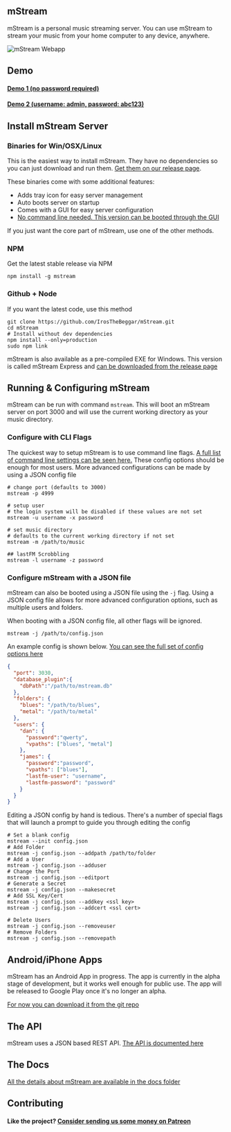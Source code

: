 ## mStream

mStream is a personal music streaming server.  You can use mStream to stream your music from your home computer to any device, anywhere.

![mStream Webapp](/public/img/devices2.png?raw=true)

## Demo

#### [Demo 1 (no password required)](https://darncoyotes.mstream.io/)

#### [Demo 2 (username: admin, password: abc123)](https://darncoyotes-secure.mstream.io/)


## Install mStream Server

### Binaries for Win/OSX/Linux

This is the easiest way to install mStream.  They have no dependencies so you can just download and run them.  [Get them on our release page](https://github.com/IrosTheBeggar/mStream/releases).

These binaries come with some additional features:
* Adds tray icon for easy server management
* Auto boots server on startup
* Comes with a GUI for easy server configuration
* [No command line needed. This version can be booted through the GUI](https://www.youtube.com/watch?v=IzuxYTaixpU)

If you just want the core part of mStream, use one of the other methods.

### NPM

Get the latest stable release via NPM

```
npm install -g mstream
```

### Github + Node

If you want the latest code, use this method 

```shell
git clone https://github.com/IrosTheBeggar/mStream.git
cd mStream
# Install without dev dependencies
npm install --only=production
sudo npm link
```

mStream is also available as a pre-compiled EXE for Windows.  This version is called mStream Express and [can be downloaded from the release page](https://github.com/IrosTheBeggar/mStream/releases)

## Running & Configuring mStream

mStream can be run with command `mstream`.  This will boot an mStream server on port 3000 and will use the current working directory as your music directory.  

### Configure with CLI Flags

The quickest way to setup mStream is to use command line flags.  [A full list of command line settings can be seen here.](docs/cli_arguments.md)  These config options should be enough for most users.  More advanced configurations can be made by using a JSON config file

```shell
# change port (defaults to 3000)
mstream -p 4999

# setup user
# the login system will be disabled if these values are not set
mstream -u username -x password

# set music directory
# defaults to the current working directory if not set
mstream -m /path/to/music

## lastFM Scrobbling
mstream -l username -z password
```

### Configure mStream with a JSON file

mStream can also be booted using a JSON file using the `-j` flag.  Using a JSON config file allows for more advanced configuration options, such as multiple users and folders.

When booting with a JSON config file, all other flags will be ignored.

```
mstream -j /path/to/config.json
```

An example config is shown below.  [You can see the full set of config options here](docs/json_config.md)

```json
{
  "port": 3030,
  "database_plugin":{
    "dbPath":"/path/to/mstream.db"
  },
  "folders": {
    "blues": "/path/to/blues",
    "metal": "/path/to/metal"
  },
  "users": {
    "dan": {
      "password":"qwerty",
      "vpaths": ["blues", "metal"]
    },
    "james": {
      "password":"password",
      "vpaths": ["blues"],
      "lastfm-user": "username",
      "lastfm-password": "password"
    }
  }
}
```

Editing a JSON config by hand is tedious.  There's a number of special flags that will launch a prompt to guide you through editing the config

```shell
# Set a blank config
mstream --init config.json
# Add Folder
mstream -j config.json --addpath /path/to/folder
# Add a User
mstream -j config.json --adduser
# Change the Port
mstream -j config.json --editport
# Generate a Secret
mstream -j config.json --makesecret
# Add SSL Key/Cert
mstream -j config.json --addkey <ssl key>
mstream -j config.json --addcert <ssl cert>

# Delete Users
mstream -j config.json --removeuser
# Remove Folders
mstream -j config.json --removepath
```

## Android/iPhone Apps

mStream has an Android App in progress.  The app is currently in the alpha stage of development, but it works well enough for public use.  The app will be released to Google Play once it's no longer an alpha.  

[For now you can download it from the git repo](https://github.com/IrosTheBeggar/mstream-android-app/releases)

## The API

mStream uses a JSON based REST API.  [The API is documented here](docs/API.md)

## The Docs

[All the details about mStream are available in the docs folder](docs/)

## Contributing

#### Like the project? [Consider sending us some money on Patreon](https://www.patreon.com/mstream)
